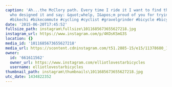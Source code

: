 ```yaml
---
caption: 'Ah...the McClory path. Every time I ride it I want to find the city planners
  who designed it and say: &quot;whelp, I&apos;m proud of you for trying.&quot; #fatbike
  #bikechi #bikecommute #cycling #cyclist #gravelgrinder #bicycle #bicyclebag #lovestarfactoryteam'
date: '2015-06-20T17:45:52'
fullsize_path: instagram\fullsize\1011685673655627218.jpg
instagram_url: https://www.instagram.com/p/4KOsKSmG3S
location: {}
media_id: '1011685673655627218'
media_url: https://scontent.cdninstagram.com/t51.2885-15/e15/11378680_1571648853096482_1433096954_n.jpg?ig_cache_key=MTAxMTY4NTY3MzY1NTYyNzIxOA%3D%3D.2
owner:
  id: '661611562'
  owner_url: https://www.instagram.com/elliotlovestarbicycles
  username: elliotlovestarbicycles
thumbnail_path: instagram\thumbnails\1011685673655627218.jpg
utc_date: 1434822352
---
```

